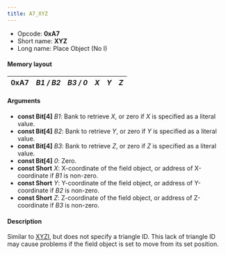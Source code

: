 ```yaml
---
title: A7_XYZ
---
```


- Opcode: **0xA7**
- Short name: **XYZ**
- Long name: Place Object (No I)

#### Memory layout

| 0xA7 | *B1 / B2* | *B3 / 0* | *X* | *Y* | *Z* |
|------|-----------|----------|-----|-----|-----|

#### Arguments

- **const Bit\[4\]** *B1*: Bank to retrieve *X*, or zero if *X* is specified as a literal value.
- **const Bit\[4\]** *B2*: Bank to retrieve *Y*, or zero if *Y* is specified as a literal value.
- **const Bit\[4\]** *B3*: Bank to retrieve *Z*, or zero if *Z* is specified as a literal value.
- **const Bit\[4\]** *0*: Zero.
- **const Short** *X*: X-coordinate of the field object, or address of X-coordinate if *B1* is non-zero.
- **const Short** *Y*: Y-coordinate of the field object, or address of Y-coordinate if *B2* is non-zero.
- **const Short** *Z*: Z-coordinate of the field object, or address of Z-coordinate if *B3* is non-zero.

#### Description

Similar to [XYZI](A5_XYZI.md), but does not specify a triangle ID. This lack of triangle ID may cause problems if the field object is set to move from its set position.
